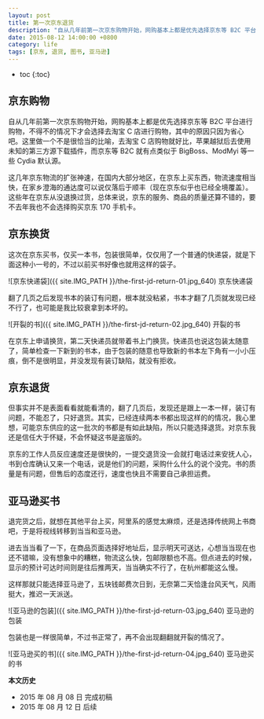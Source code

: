 ```yaml
---
layout: post
title: 第一次京东退货
description: "自从几年前第一次京东购物开始，网购基本上都是优先选择京东等 B2C 平台进行购物，不得不的情况下才会选择去淘宝 C 店进行购物，其中的原因只因为省心吧。"
date: 2015-08-12 14:00:00 +0800
category: life
tags: [京东, 退货, 图书, 亚马逊]
---
```


* toc
{:toc}

## 京东购物

自从几年前第一次京东购物开始，网购基本上都是优先选择京东等 B2C 平台进行购物，不得不的情况下才会选择去淘宝 C 店进行购物，其中的原因只因为省心吧。这里做一个不是很恰当的比喻，去淘宝 C 店购物就好比，苹果越狱后去使用未知的第三方源下载插件，而京东等 B2C 就有点类似于 BigBoss、ModMyi 等一些 Cydia 默认源。

这几年京东物流的扩张神速，在国内大部分地区，在京东上买东西，物流速度相当快，在家乡澄海的通达度可以说仅落后于顺丰（现在京东似乎也已经全境覆盖）。这些年在京东从没退换过货，总体来说，京东的服务、商品的质量还算不错的，要不去年我也不会选择购买京东 170 手机卡。

## 京东换货

这次在京东买书，仅买一本书，包装很简单，仅仅用了一个普通的快递袋，就是下面这种小一号的，不过以前买书好像也就用这样的袋子。

![京东快递袋]({{ site.IMG_PATH }}/the-first-jd-return-01.jpg_640)
京东快递袋

翻了几页之后发现书本的装订有问题，根本就没粘紧，书本才翻了几页就发现已经不行了，也可能是我比较衰拿到本坏的。

![开裂的书]({{ site.IMG_PATH }}/the-first-jd-return-02.jpg_640)
开裂的书

在京东上申请换货，第二天快递员就带着书上门换货。快递员也说这包装太随意了，简单检查一下新到的书本，由于包装的随意也导致新的书本左下角有一小小压痕，倒不是很明显，并没发现有装订缺陷，就没有拒收。

## 京东退货

但事实并不是表面看看就能看清的，翻了几页后，发现还是跟上一本一样，装订有问题，不能忍了，只好退货。其实，已经连续两本书都出现这样的的情况，我心里想，可能京东供应的这一批次的书都是有如此缺陷，所以只能选择退货。对京东我还是信任大于怀疑，不会怀疑这书是盗版的。

京东的工作人员反应速度还是很快的，一提交退货没一会就打电话过来安抚人心，书到仓库确认又来一个电话，说是他们的问题，采购什么什么的说个没完。书的质量是有问题，但售后的态度还行，速度也快且不需要自己承担运费。

## 亚马逊买书

退完货之后，就想在其他平台上买，阿里系的感觉太麻烦，还是选择传统网上书商吧，于是将视线转移到当当和亚马逊。

进去当当看了一下，在商品页面选择好地址后，显示明天可送达，心想当当现在也还不错嘛，没有想象中的糟糕，物流这么快，包邮限额也不高。但点进去的时候，显示的预计可达时间则是往后推两天，当当确实不行了，在杭州都能这么慢。

这样那就只能选择亚马逊了，五块钱邮费次日到，无奈第二天恰逢台风天气，风雨挺大，推迟一天派送。

![亚马逊的包装]({{ site.IMG_PATH }}/the-first-jd-return-03.jpg_640)
亚马逊的包装

包装也是一样很简单，不过书正常了，再不会出现翻翻就开裂的情况了。

![亚马逊买的书]({{ site.IMG_PATH }}/the-first-jd-return-04.jpg_640)
亚马逊买的书

**本文历史**

* 2015 年 08 月 08 日 完成初稿
* 2015 年 08 月 12 日 后续
